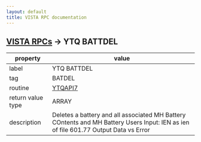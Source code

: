 ```yaml
---
layout: default
title: VISTA RPC documentation
---
```




## [VISTA RPCs](TableOfContent.md) &#8594; YTQ BATTDEL 

 property | value 
--- | --- 
 label | YTQ BATTDEL
 tag | BATDEL
 routine | [YTQAPI7](http://code.osehra.org/dox/Routine_YTQAPI7_source.html)
 return value type | ARRAY
 description | Deletes a battery and all associated MH Battery COntents and MH Battery Users     Input: IEN as ien of file 601.77    Output Data vs Error